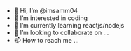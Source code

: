 - 👋 Hi, I’m @imsamm04
- 👀 I’m interested in coding
- 🌱 I’m currently learning reactjs/nodejs
- 💞️ I’m looking to collaborate on ...
- 📫 How to reach me ...

<!---
imsamm04/imsamm04 is a ✨ special ✨ repository because its `README.md` (this file) appears on your GitHub profile.
You can click the Preview link to take a look at your changes.
--->
